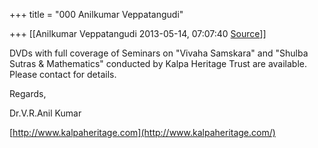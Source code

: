 +++
title = "000 Anilkumar Veppatangudi"

+++
[[Anilkumar Veppatangudi	2013-05-14, 07:07:40 [Source](https://groups.google.com/g/samskrita/c/IeBzTXkP7e0)]]



DVDs with full coverage of Seminars on "Vivaha Samskara" and "Shulba Sutras & Mathematics" conducted by Kalpa Heritage Trust are available. Please contact for details.

Regards,  

Dr.V.R.Anil Kumar

[http://www.kalpaheritage.com](http://www.kalpaheritage.com/)

